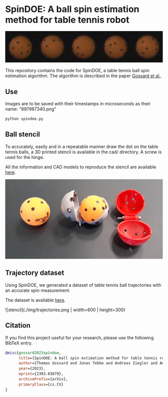 # SpinDOE: A ball spin estimation method for table tennis robot

![ball_sequence](./img/ball_sequence.png)

This repository contains the code for SpinDOE, a table tennis ball spin estimation algorithm. The algorithm is described in the paper [Gossard et al.](https://arxiv.org/abs/2303.03879).

## Use
Images are to be saved with their timestamps in microseconds as their name: "897987340.png"

```python
python spindoe.py
```

## Ball stencil
To accurately, easily and in a repeatable manner draw the dot on the table tennis balls, a 3D printed stencil is available in the cad/ directory. 
A screw is used for the hinge.

All the information and CAD models to reproduce the stencil are available [here](./cad/README.md). 

![stencil](./img/stencil.png)

## Trajectory dataset
Using SpinDOE, we generated a dataset of table tennis ball trajectories with an accurate spin measurement.

The dataset is available [here](./data/trajectories).

![stencil](./img/trajectories.png | width=600 | height=300)

## Citation
If you find this project useful for your research, please use the following BibTeX entry.

```bibtex
@misc{gossard2023spindoe,
      title={SpinDOE: A ball spin estimation method for table tennis robot}, 
      author={Thomas Gossard and Jonas Tebbe and Andreas Ziegler and Andreas Zell},
      year={2023},
      eprint={2303.03879},
      archivePrefix={arXiv},
      primaryClass={cs.CV}
}
```
